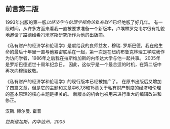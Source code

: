 ## 前言第二版

1993年出版的第一版*以经济学与伦理学视角论私有财产*已经绝版了好几年。 有一段时间，从许多方面来看我一直被要求准备一个新版本，卢埃林罗克韦尔很有礼貌地邀请了路德维希冯米塞斯研究所作为他的出版商。

《私有财产的经济学和伦理学》是献给我的良师益友，穆瑞. 罗斯巴德，我在他生命的最后十年里一直与他紧密联系在一起，第一次是在纽约布鲁克林理工学院我作为访问学者，1986年之后我在拉斯维加斯的内华达大学与他一起共事。 2005年是罗斯巴德逝世十周年纪念日。 因此，这似乎是一个最合适的时机，在第二版中再次向穆瑞致敬。

《私有财产的经济学和伦理学》的现行版本已经被推广了。 在原书出版后又增加了四篇文章，但是它的主题和文章中6,7,8和15章关于私有财产制度的经济和伦理的基本原理的核心主题是相关的。 新版本的机会也被用来进行重大的编辑改进和修正。

汉斯. 赫尔曼. 霍普

*拉斯维加斯，内华达州，2005*